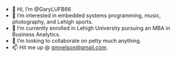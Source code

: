 - 👋 Hi, I’m @GaryLUFB66
- 👀 I’m interested in embedded systems programming, music, photography, and Lehigh sports.
- 🌱 I’m currently enrolled in Lehigh University pursuing an MBA in Business Analytics.
- 💞️ I’m looking to collaborate on petty much anything.
- 📫 Hit me up @ gmnelson@gmail.com.

<!---
GaryLUFB66/GaryLUFB66 is a ✨ special ✨ repository because its `README.md` (this file) appears on your GitHub profile.
You can click the Preview link to take a look at your changes.
--->
